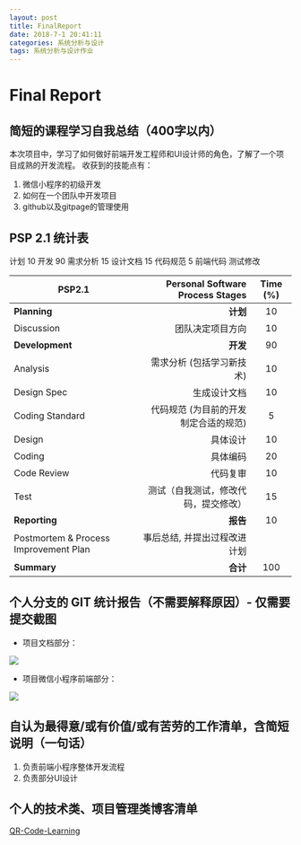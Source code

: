 ```yaml
---
layout: post
title: FinalReport
date: 2018-7-1 20:41:11
categories: 系统分析与设计
tags: 系统分析与设计作业
---
```


# Final Report
## 简短的课程学习自我总结（400字以内）

本次项目中，学习了如何做好前端开发工程师和UI设计师的角色，了解了一个项目成熟的开发流程。
收获到的技能点有：
1. 微信小程序的初级开发
2. 如何在一个团队中开发项目
3. github以及gitpage的管理使用

## PSP 2.1 统计表

计划 10
开发 90
    需求分析 15
    设计文档 15
    代码规范 5
    前端代码 
    测试修改

| PSP2.1         | Personal Software Process Stages | Time (%) |
| --------       |           -----:                 | :----:   |
|**Planning**    |   **计划**                       |   10     |
|    Discussion    |     团队决定项目方向       |   10     | 
|**Development** |   **开发**                       |   90     |   
|Analysis        |   需求分析 (包括学习新技术)        |   10     |
|Design Spec     |   生成设计文档                    |   10     | 
|Coding Standard |   代码规范 (为目前的开发制定合适的规范)|   5   | 
|Design          |   具体设计                        |   10     | 
|Coding          |   具体编码                        |   20      | 
|Code Review     |   代码复审                        |   10      | 
|Test            |   测试（自我测试，修改代码，提交修改）|   15    |  
|**Reporting**   |   **报告**                       |   10      |   
|Postmortem & Process Improvement Plan|事后总结, 并提出过程改进计划| |
|**Summary**     |   **合计**                       |   100     |


## 个人分支的 GIT 统计报告（不需要解释原因）- 仅需要提交截图

* 项目文档部分：

![](https://s1.ax1x.com/2018/07/01/PkIFJJ.md.jpg)

* 项目微信小程序前端部分：

![](https://s1.ax1x.com/2018/07/01/PkIii4.md.jpg)

## 自认为最得意/或有价值/或有苦劳的工作清单，含简短说明（一句话）

1. 负责前端小程序整体开发流程
2. 负责部分UI设计

## 个人的技术类、项目管理类博客清单

[QR-Code-Learning](https://8652.github.io/QR-Code/)
